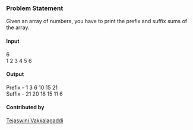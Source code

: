 ### Problem Statement
Given an array of numbers, you have to print the prefix and suffix sums of the array.
#### Input
6<br>
1 2 3 4 5 6
#### Output
Prefix - 1 3 6 10 15 21<br>
Suffix - 21 20 18 15 11 6

#### Contributed by
[Tejaswini Vakkalagaddi](https://github.com/tejaswini22199)